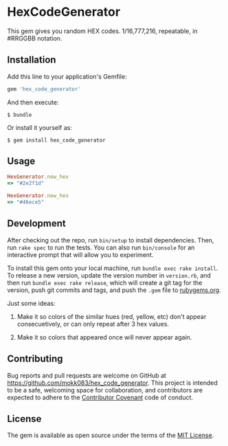 # HexCodeGenerator

This gem gives you random HEX codes. 1/16,777,216, repeatable, in #RRGGBB notation.

## Installation

Add this line to your application's Gemfile:

```ruby
gem 'hex_code_generator'
```

And then execute:

    $ bundle

Or install it yourself as:

    $ gem install hex_code_generator

## Usage

```ruby
HexGenerator.new_hex
=> "#2e2f1d"
```
```ruby
HexGenerator.new_hex
=> "#46ece5"
```

## Development

After checking out the repo, run `bin/setup` to install dependencies. Then, run `rake spec` to run the tests. You can also run `bin/console` for an interactive prompt that will allow you to experiment.

To install this gem onto your local machine, run `bundle exec rake install`. To release a new version, update the version number in `version.rb`, and then run `bundle exec rake release`, which will create a git tag for the version, push git commits and tags, and push the `.gem` file to [rubygems.org](https://rubygems.org).

Just some ideas:

1. Make it so colors of the similar hues (red, yellow, etc) don't appear consecuetively, or can only repeat after 3 hex values.

2. Make it so colors that appeared once will never appear again. 

## Contributing

Bug reports and pull requests are welcome on GitHub at https://github.com/mokk083/hex_code_generator. This project is intended to be a safe, welcoming space for collaboration, and contributors are expected to adhere to the [Contributor Covenant](http://contributor-covenant.org) code of conduct.


## License

The gem is available as open source under the terms of the [MIT License](http://opensource.org/licenses/MIT).

